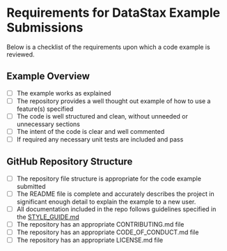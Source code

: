 # Requirements for DataStax Example Submissions
Below is a checklist of the requirements upon which a code example is reviewed.

## Example Overview
- [ ] The example works as explained
- [ ] The repository provides a well thought out example of how to use a feature(s) specified
- [ ] The code is well structured and clean, without unneeded or unnecessary sections
- [ ] The intent of the code is clear and well commented
- [ ] If required any necessary unit tests are included and pass

## GitHub Repository Structure
- [ ] The repository file structure is appropriate for the code example submitted
- [ ] The README file is complete and accurately describes the project in significant enough detail to explain the example to a new user.
- [ ] All documentation included in the repo follows guidelines specified in the [STYLE_GUIDE.md](STYLE_GUIDE.md) 
- [ ] The repository has an appropriate CONTRIBUTING.md file
- [ ] The repository has an appropriate CODE_OF_CONDUCT.md file
- [ ] The repository has an appropriate LICENSE.md file

